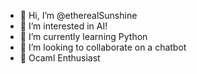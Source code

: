 - 👋 Hi, I’m @etherealSunshine
- 👀 I’m interested in AI!
- 🌱 I’m currently learning Python
- 🤖 I’m looking to collaborate on a chatbot
- 🐪 Ocaml Enthusiast

<!---
etherealSunshine/etherealSunshine is a ✨ special ✨ repository because its `README.md` (this file) appears on your GitHub profile.
You can click the Preview link to take a look at your changes.
--->
